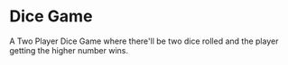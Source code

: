 # Dice Game

A Two Player Dice Game where there'll be two dice rolled and the player getting the higher number wins.